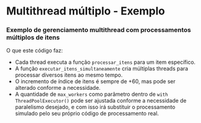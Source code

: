 # Multithread múltiplo - Exemplo

### Exemplo de gerenciamento multithread com processamentos múltiplos de itens

O que este código faz:

* Cada thread executa a função ```processar_itens``` para um item específico.
* A função ```executar_itens_simultaneamente``` cria múltiplas threads para processar diversos itens ao mesmo tempo.
* O incremento de índice de itens é sempre de +60, mas pode ser alterado conforme a necessidade.
* A quantidade de ```max_workers``` como parâmetro dentro de ```with ThreadPoolExecutor()``` pode ser ajustada conforme a necessidade de paralelismo desejado, e com isso irá substituir o processamento simulado pelo seu próprio código de processamento real.
